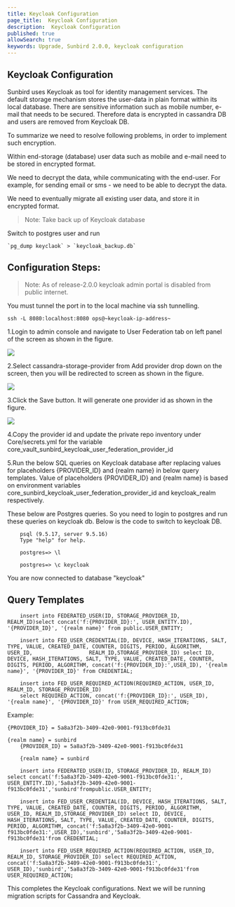 ```yaml
---
title: Keycloak Configuration
page_title:  Keycloak Configuration
description:  Keycloak Configuration
published: true
allowSearch: true
keywords: Upgrade, Sunbird 2.0.0, keycloak configuration
---
```


## Keycloak Configuration

Sunbird uses Keycloak as tool for identity management services. The default storage mechanism stores the user-data in plain format within its local database. There are sensitive information such as mobile number, e-mail that needs to be secured. Therefore data is encrypted in cassandra DB and users are removed from Keycloak DB. 

To summarize we need to resolve following problems, in order to implement such encryption.

Within end-storage (database) user data such as mobile and e-mail need to be stored in encrypted format.

We need to decrypt the data, while communicating with the end-user. For example, for sending email or sms - we need to be able to decrypt the data. 

We need to eventually migrate all existing user data, and store it in encrypted format.

> Note: Take back up of Keycloak database

Switch to postgres user and run 

    `pg_dump keyclaok` > `keycloak_backup.db`


## Configuration Steps:

> Note: As of release-2.0.0 keycloak admin portal is disabled from public internet.

You must tunnel the port in to the local machine via ssh tunnelling. 

`ssh -L 8080:localhost:8080 ops@~keycloak-ip-address~`

1.Login to admin console and navigate to User Federation tab on left panel of the screen as shown in the figure.

<img src='developer-docs/server-installation/images/keycloak_user_federation.png'>

2.Select cassandra-storage-provider from Add provider drop down on the screen, then you will be redirected to screen as shown in the figure.

<img src='developer-docs/server-installation/images/keycloak_user_storage_provider.png'>

3.Click the Save button. It will generate one provider id as shown in the figure.    

<img src='developer-docs/server-installation/images/keycloak_cassandra_storage_provider.png'>

4.Copy the provider id and update the private repo inventory under Core/secrets.yml for the variable core_vault_sunbird_keycloak_user_federation_provider_id

5.Run the below SQL queries on Keycloak database after replacing values for placeholders {PROVIDER_ID} and {realm name} in below query templates. Value of placeholders {PROVIDER_ID} and {realm name} is based on environment variables core_sunbird_keycloak_user_federation_provider_id and keycloak_realm respectively.


These below are Postgres queries. So you need to login to postgres and run these queries on keycloak db. Below is the code to switch to keycloak DB.

        psql (9.5.17, server 9.5.16)
        Type "help" for help.

        postgres=> \l

        postgres=> \c keycloak

You are now connected to database "keycloak" 


## Query Templates 


        insert into FEDERATED_USER(ID, STORAGE_PROVIDER_ID, REALM_ID)select concat('f:{PROVIDER_ID}:', USER_ENTITY.ID), '{PROVIDER_ID}', '{realm name}' from public.USER_ENTITY;
        
        insert into FED_USER_CREDENTIAL(ID, DEVICE, HASH_ITERATIONS, SALT, TYPE, VALUE, CREATED_DATE, COUNTER, DIGITS, PERIOD, ALGORITHM, USER_ID,                  REALM_ID,STORAGE_PROVIDER_ID) select ID, DEVICE, HASH_ITERATIONS, SALT, TYPE, VALUE, CREATED_DATE, COUNTER, DIGITS, PERIOD, ALGORITHM, concat('f:{PROVIDER_ID}:',USER_ID), '{realm name}', '{PROVIDER_ID}' from CREDENTIAL;
        
        insert into FED_USER_REQUIRED_ACTION(REQUIRED_ACTION, USER_ID, REALM_ID, STORAGE_PROVIDER_ID)
        select REQUIRED_ACTION, concat('f:{PROVIDER_ID}:', USER_ID), '{realm name}', '{PROVIDER_ID}' from USER_REQUIRED_ACTION;



Example:

    {PROVIDER_ID} = 5a8a3f2b-3409-42e0-9001-f913bc0fde31

    {realm name} = sunbird
        {PROVIDER_ID} = 5a8a3f2b-3409-42e0-9001-f913bc0fde31

        {realm name} = sunbird

        insert into FEDERATED_USER(ID, STORAGE_PROVIDER_ID, REALM_ID) select concat('f:5a8a3f2b-3409-42e0-9001-f913bc0fde31:', USER_ENTITY.ID),'5a8a3f2b-3409-42e0-9001-f913bc0fde31','sunbird'frompublic.USER_ENTITY;
        
        insert into FED_USER_CREDENTIAL(ID, DEVICE, HASH_ITERATIONS, SALT, TYPE, VALUE, CREATED_DATE, COUNTER, DIGITS, PERIOD, ALGORITHM, USER_ID, REALM_ID,STORAGE_PROVIDER_ID) select ID, DEVICE, HASH_ITERATIONS, SALT, TYPE, VALUE, CREATED_DATE, COUNTER, DIGITS, PERIOD, ALGORITHM, concat('f:5a8a3f2b-3409-42e0-9001-f913bc0fde31:',USER_ID),'sunbird','5a8a3f2b-3409-42e0-9001-f913bc0fde31'from CREDENTIAL;
        
        insert into FED_USER_REQUIRED_ACTION(REQUIRED_ACTION, USER_ID, REALM_ID, STORAGE_PROVIDER_ID) select REQUIRED_ACTION, concat('f:5a8a3f2b-3409-42e0-9001-f913bc0fde31:', USER_ID),'sunbird','5a8a3f2b-3409-42e0-9001-f913bc0fde31'from USER_REQUIRED_ACTION;



This completes the Keycloak configurations. Next we will be running migration scripts for Cassandra and Keycloak.
